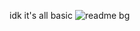 
idk it's all basic
![readme bg](https://github.com/user-attachments/assets/a5165f57-b9f2-4e62-96d9-ad95d77b3b7a)
